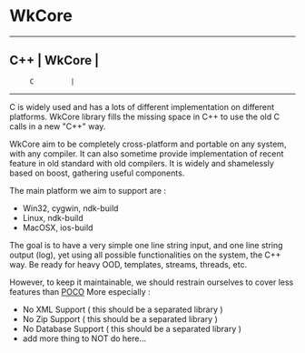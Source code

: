 WkCore
======

--------------------
  C++  |   WkCore  |
--------------------
         C         |
--------------------

C is widely used and has a lots of different implementation on different platforms.
WkCore library fills the missing space in C++ to use the old C calls in a new "C++" way.

WkCore aim to be completely cross-platform and portable on any system, with any compiler.
It can also sometime provide implementation of recent feature in old standard with old compilers.
It is widely and shamelessly based on boost, gathering useful components.

The main platform we aim to support are :
- Win32, cygwin, ndk-build
- Linux, ndk-build
- MacOSX, ios-build

The goal is to have a very simple one line string input, and one line string output (log), yet using all possible functionalities on the system, the C++ way. Be ready for heavy OOD, templates, streams, threads, etc.

However, to keep it maintainable, we should restrain ourselves to cover less features than [POCO](http://pocoproject.org/)
More especially : 
- No XML Support ( this should be a separated library )
- No Zip Support ( this should be a separated library )
- No Database Support ( this should be a separated library )
- add more thing to NOT do here...